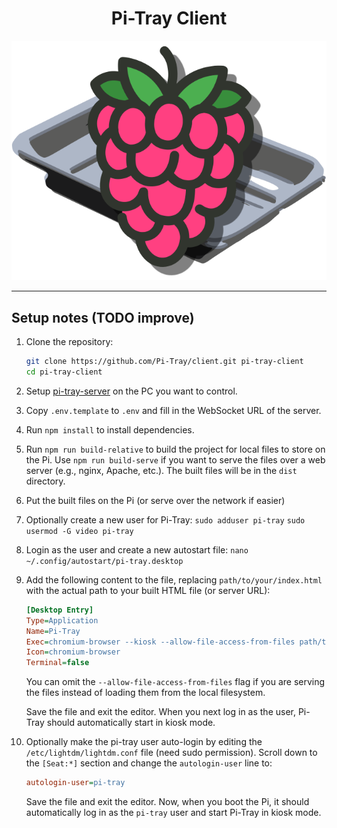 <h1 align="center">Pi-Tray Client</h1>
<p align="center">
    <img src="./public/icon.svg" />
</p>

---

## Setup notes (TODO improve)

1. Clone the repository:
   ```bash
   git clone https://github.com/Pi-Tray/client.git pi-tray-client
   cd pi-tray-client
   ```
2. Setup [pi-tray-server](https://github.com/Pi-Tray/server) on the PC you want to control.
3. Copy `.env.template` to `.env` and fill in the WebSocket URL of the server.
4. Run `npm install` to install dependencies.
5. Run `npm run build-relative` to build the project for local files to store on the Pi. Use `npm run build-serve` if you want to serve the files over a web server (e.g., nginx, Apache, etc.). The built files will be in the `dist` directory.
6. Put the built files on the Pi (or serve over the network if easier)
7. Optionally create a new user for Pi-Tray: `sudo adduser pi-tray` `sudo usermod -G video pi-tray`
8. Login as the user and create a new autostart file: `nano ~/.config/autostart/pi-tray.desktop`
9. Add the following content to the file, replacing `path/to/your/index.html` with the actual path to your built HTML file (or server URL):
    ```ini
    [Desktop Entry]
    Type=Application
    Name=Pi-Tray
    Exec=chromium-browser --kiosk --allow-file-access-from-files path/to/your/dist/index.html
    Icon=chromium-browser
    Terminal=false
    ```
    You can omit the `--allow-file-access-from-files` flag if you are serving the files instead of loading them from the local filesystem.

    Save the file and exit the editor. When you next log in as the user, Pi-Tray should automatically start in kiosk mode.
 
10. Optionally make the pi-tray user auto-login by editing the `/etc/lightdm/lightdm.conf` file (need sudo permission). Scroll down to the `[Seat:*]` section and change the `autologin-user` line to:
     ```ini
     autologin-user=pi-tray
     ```
     Save the file and exit the editor. Now, when you boot the Pi, it should automatically log in as the `pi-tray` user and start Pi-Tray in kiosk mode.
